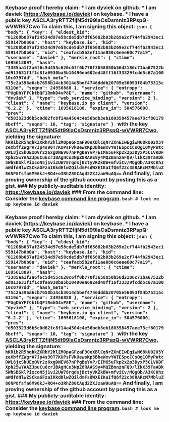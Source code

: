 ### Keybase proof I hereby claim: * I am dyviek on github. * I am daviek (https://keybase.io/daviek) on keybase. * I have a public key ASCLA3ryRTTZfljN5dt99laCsDsmniz3RPspQ-wVWRR7Cwo To claim this, I am signing this object: ```json { "body": { "key": { "eldest_kid": "01208b037af24534d97e58cde5db7df65682b03b269e2cf744fb2943ec1559147b0b0a", "host": "keybase.io", "kid": "01208b037af24534d97e58cde5db7df65682b03b269e2cf744fb2943ec1559147b0b0a", "uid": "ceafacb5b2ef11ae080c6eee60c77a19", "username": "daviek" }, "merkle_root": { "ctime": 1695618097, "hash": "3385aa1f2a6f6c5d455c620c6ff0b770f3658850b56d2186c71ba67522bed913631f1f1c8fa6930ba5b10490ea602ed48ff16f33329fcdd5c67a10010c0797dd", "hash_meta": "75c2a396a6cb7658b14cb3014d5bef4746dddb20705e56093f84b75315c6110d", "seqno": 24956888 }, "service": { "entropy": "PUgDbYFfCktbQF1RmhD4vP8E", "name": "github", "username": "dyviek" }, "type": "web_service_binding", "version": 2 }, "client": { "name": "keybase.io go client", "version": "6.2.2" }, "ctime": 1695618108, "expire_in": 504576000, "prev": "d503323d6b5c0d62fc8f14a4504c4e56bdb3eb180358457aee73cf801798bcff", "seqno": 10, "tag": "signature" } ``` with the key [ASCLA3ryRTTZfljN5dt99laCsDsmniz3RPspQ-wVWRR7Cwo](https://keybase.io/daviek), yielding the signature: ``` hKRib2R5hqhkZXRhY2hlZMOpaGFzaF90eXBlCqNrZXnEIwEgiwN68kU02X5YzeXbffZWgrA7Jp4s90T7KUPsFVkUewsKp3BheWxvYWTESpcCCsQg1QMyPWtcDWL8jxSkUExOVr2z6xgDWEV67nPPgBeYvP/EIM65uFkp2x2p3DyxP5CLVKDFXph25wYAAZJpuCu6crJBAgHCo3NpZ8RAAS9y4MQZBnnznFQ9/lIkX39TaADk5WhSBSklPixcoN5j1vi2UW78rqdsjBctyVKZkBW+mfviCv/MQgQb/A3KCKhzaWdfdHlwZSCkaGFzaIKkdHlwZQildmFsdWXEIKaIfQ6f22c38RARcM7MbluZ86NP8fsfa6M96kJ+RO4+o3RhZ80CAqd2ZXJzaW9uAQ== ``` And finally, I am proving ownership of the github account by posting this as a gist. ### My publicly-auditable identity: https://keybase.io/daviek ### From the command line: Consider the [keybase command line program](https://keybase.io/download). ```bash # look me up keybase id daviek ```
### Keybase proof I hereby claim: * I am dyviek on github. * I am daviek (https://keybase.io/daviek) on keybase. * I have a public key ASCLA3ryRTTZfljN5dt99laCsDsmniz3RPspQ-wVWRR7Cwo To claim this, I am signing this object: ```json { "body": { "key": { "eldest_kid": "01208b037af24534d97e58cde5db7df65682b03b269e2cf744fb2943ec1559147b0b0a", "host": "keybase.io", "kid": "01208b037af24534d97e58cde5db7df65682b03b269e2cf744fb2943ec1559147b0b0a", "uid": "ceafacb5b2ef11ae080c6eee60c77a19", "username": "daviek" }, "merkle_root": { "ctime": 1695618097, "hash": "3385aa1f2a6f6c5d455c620c6ff0b770f3658850b56d2186c71ba67522bed913631f1f1c8fa6930ba5b10490ea602ed48ff16f33329fcdd5c67a10010c0797dd", "hash_meta": "75c2a396a6cb7658b14cb3014d5bef4746dddb20705e56093f84b75315c6110d", "seqno": 24956888 }, "service": { "entropy": "PUgDbYFfCktbQF1RmhD4vP8E", "name": "github", "username": "dyviek" }, "type": "web_service_binding", "version": 2 }, "client": { "name": "keybase.io go client", "version": "6.2.2" }, "ctime": 1695618108, "expire_in": 504576000, "prev": "d503323d6b5c0d62fc8f14a4504c4e56bdb3eb180358457aee73cf801798bcff", "seqno": 10, "tag": "signature" } ``` with the key [ASCLA3ryRTTZfljN5dt99laCsDsmniz3RPspQ-wVWRR7Cwo](https://keybase.io/daviek), yielding the signature: ``` hKRib2R5hqhkZXRhY2hlZMOpaGFzaF90eXBlCqNrZXnEIwEgiwN68kU02X5YzeXbffZWgrA7Jp4s90T7KUPsFVkUewsKp3BheWxvYWTESpcCCsQg1QMyPWtcDWL8jxSkUExOVr2z6xgDWEV67nPPgBeYvP/EIM65uFkp2x2p3DyxP5CLVKDFXph25wYAAZJpuCu6crJBAgHCo3NpZ8RAAS9y4MQZBnnznFQ9/lIkX39TaADk5WhSBSklPixcoN5j1vi2UW78rqdsjBctyVKZkBW+mfviCv/MQgQb/A3KCKhzaWdfdHlwZSCkaGFzaIKkdHlwZQildmFsdWXEIKaIfQ6f22c38RARcM7MbluZ86NP8fsfa6M96kJ+RO4+o3RhZ80CAqd2ZXJzaW9uAQ== ``` And finally, I am proving ownership of the github account by posting this as a gist. ### My publicly-auditable identity: https://keybase.io/daviek ### From the command line: Consider the [keybase command line program](https://keybase.io/download). ```bash # look me up keybase id daviek ```
